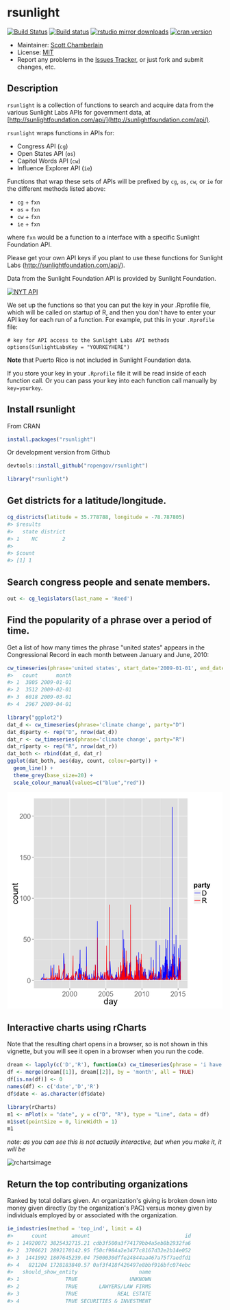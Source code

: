 rsunlight
======



[![Build Status](https://api.travis-ci.org/rOpenGov/rsunlight.png)](https://travis-ci.org/rOpenGov/rsunlight)
[![Build status](https://ci.appveyor.com/api/projects/status/ytc2qdo3u2t3ltm6/branch/master)](https://ci.appveyor.com/project/sckott/rsunlight)
[![rstudio mirror downloads](http://cranlogs.r-pkg.org/badges/grand-total/rsunlight)](https://github.com/metacran/cranlogs.app)
[![cran version](http://www.r-pkg.org/badges/version/rsunlight)](http://cran.rstudio.com/web/packages/rsunlight)

+ Maintainer: [Scott Chamberlain](https://github.com/sckott/)
+ License: [MIT](http://opensource.org/licenses/MIT)
+ Report any problems in the [Issues Tracker](https://github.com/ropengov/rsunlight/issues), or just fork and submit changes, etc.

## Description

`rsunlight` is a collection of functions to search and acquire data from the various Sunlight Labs APIs for government data, at [http://sunlightfoundation.com/api/](http://sunlightfoundation.com/api/).

`rsunlight` wraps functions in APIs for:

* Congress API (`cg`)
* Open States API (`os`)
* Capitol Words API (`cw`)
* Influence Explorer API (`ie`)

Functions that wrap these sets of APIs will be prefixed by `cg`, `os`, `cw`, or `ie` for the different methods listed above:

* `cg` + `fxn`
* `os` + `fxn`
* `cw` + `fxn`
* `ie` + `fxn`

where `fxn` would be a function to a interface with a specific Sunlight Foundation API.

Please get your own API keys if you plant to use these functions for Sunlight Labs (http://sunlightfoundation.com/api/).

Data from the Sunlight Foundation API is provided by Sunlight Foundation.

<a href="http://sunlightfoundation.com/api/"><img src="http://www.altweeklies.com/imager/b/main/5866471/f291/SunlightFoundationLogo_500wide.gif" alt="NYT API" /></a>

We set up the functions so that you can put the key in your .Rprofile file, which will be called on startup of R, and then you don't have to enter your API key for each run of a function. For example, put this in your `.Rprofile` file:

```
# key for API access to the Sunlight Labs API methods
options(SunlightLabsKey = "YOURKEYHERE")
```

**Note** that Puerto Rico is not included in Sunlight Foundation data.

If you store your key in your `.Rprofile` file it will be read inside of each function call. Or you can pass your key into each function call manually by `key=yourkey`.

## Install rsunlight

From CRAN


```r
install.packages("rsunlight")
```

Or development version from Github


```r
devtools::install_github("ropengov/rsunlight")
```


```r
library("rsunlight")
```

## Get districts for a latitude/longitude.


```r
cg_districts(latitude = 35.778788, longitude = -78.787805)
#> $results
#>   state district
#> 1    NC        2
#> 
#> $count
#> [1] 1
```

## Search congress people and senate members.


```r
out <- cg_legislators(last_name = 'Reed')
```

## Find the popularity of a phrase over a period of time.

Get a list of how many times the phrase "united states" appears in the Congressional Record in each month between January and June, 2010:


```r
cw_timeseries(phrase='united states', start_date='2009-01-01', end_date='2009-04-30', granularity='month')
#>   count      month
#> 1  3805 2009-01-01
#> 2  3512 2009-02-01
#> 3  6018 2009-03-01
#> 4  2967 2009-04-01
```


```r
library("ggplot2")
dat_d <- cw_timeseries(phrase='climate change', party="D")
dat_d$party <- rep("D", nrow(dat_d))
dat_r <- cw_timeseries(phrase='climate change', party="R")
dat_r$party <- rep("R", nrow(dat_r))
dat_both <- rbind(dat_d, dat_r)
ggplot(dat_both, aes(day, count, colour=party)) +
  geom_line() +
  theme_grey(base_size=20) +
  scale_colour_manual(values=c("blue","red"))
```

![plot of chunk unnamed-chunk-8](inst/img/unnamed-chunk-8-1.png) 

## Interactive charts using rCharts

Note that the resulting chart opens in a browser, so is not shown in this vignette, but you will see it open in a browser when you run the code.


```r
dream <- lapply(c('D','R'), function(x) cw_timeseries(phrase = 'i have a dream', party = x, start_date = '1996-01-01', end_date = '2013-01-01', granularity = 'month'))
df <- merge(dream[[1]], dream[[2]], by = 'month', all = TRUE)
df[is.na(df)] <- 0
names(df) <- c('date','D','R')
df$date <- as.character(df$date)
```


```r
library(rCharts)
m1 <- mPlot(x = "date", y = c("D", "R"), type = "Line", data = df)
m1$set(pointSize = 0, lineWidth = 1)
m1
```

_note: as you can see this is not actually interactive, but when you make it, it will be_

![rchartsimage](inst/img/rcharts_plot.png)

## Return the top contributing organizations

Ranked by total dollars given. An organization's giving is broken down into money given directly (by the organization's PAC) versus money given by individuals employed by or associated with the organization.


```r
ie_industries(method = 'top_ind', limit = 4)
#>      count        amount                               id
#> 1 14920072 3825432715.21 cdb3f500a3f74179bb4a5eb8b2932fa6
#> 2  3706621 2892170142.95 f50cf984a2e3477c8167d32e2b14e052
#> 3  1441992 1807645239.04 7500030dffe24844aa467a75f7aedfd1
#> 4   821204 1728183840.57 0af3f418f426497e8bbf916bfc074ebc
#>   should_show_entity                    name
#> 1               TRUE                 UNKNOWN
#> 2               TRUE       LAWYERS/LAW FIRMS
#> 3               TRUE             REAL ESTATE
#> 4               TRUE SECURITIES & INVESTMENT
```
